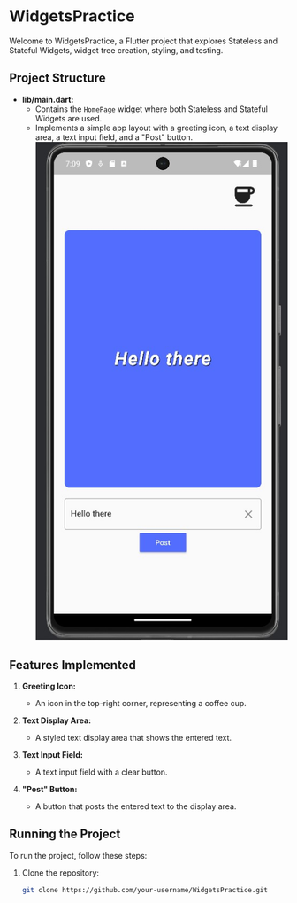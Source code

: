 # WidgetsPractice

Welcome to WidgetsPractice, a Flutter project that explores Stateless and Stateful Widgets, widget tree creation, styling, and testing.

## Project Structure

- **lib/main.dart:**
  - Contains the `HomePage` widget where both Stateless and Stateful Widgets are used.
  - Implements a simple app layout with a greeting icon, a text display area, a text input field, and a "Post" button.
  ![My Image](lib/images/demo.jpg)

## Features Implemented

1. **Greeting Icon:**
   - An icon in the top-right corner, representing a coffee cup.

2. **Text Display Area:**
   - A styled text display area that shows the entered text.

3. **Text Input Field:**
   - A text input field with a clear button.

4. **"Post" Button:**
   - A button that posts the entered text to the display area.

## Running the Project

To run the project, follow these steps:

1. Clone the repository:
   ```bash
   git clone https://github.com/your-username/WidgetsPractice.git
